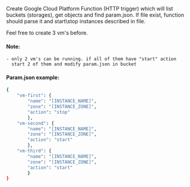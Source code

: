 Create Google Cloud Platform Function (HTTP trigger) which will list buckets (storages),
get objects and find param.json. If file exist, function should parse it and start\stop
instances described in file.

Feel free to create 3 vm's before.

#### Note:
	- only 2 vm's can be running. if all of them have "start" action 
	  start 2 of them and modify param.json in bucket

#### Param.json example:
```sh
{
	"vm-first": {
		"name": "[INSTANCE_NAME]",
		"zone": "[INSTANCE_ZONE]",
		"action": "stop"
		},
	"vm-second": {
		"name": "[INSTANCE_NAME]",
		"zone": "[INSTANCE_ZONE]",
		"action": "start"
		},
	"vm-third": {
		"name": "[INSTANCE_NAME]",
		"zone": "[INSTANCE_ZONE]",
		"action": "start"
		}
}
```
